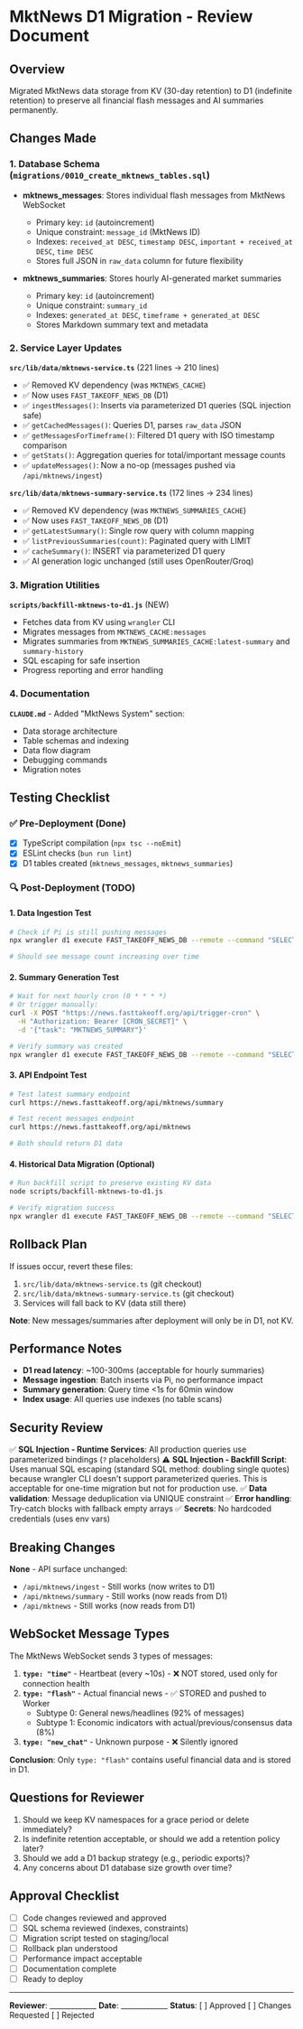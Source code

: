 # MktNews D1 Migration - Review Document

## Overview
Migrated MktNews data storage from KV (30-day retention) to D1 (indefinite retention) to preserve all financial flash messages and AI summaries permanently.

## Changes Made

### 1. Database Schema (`migrations/0010_create_mktnews_tables.sql`)
- **mktnews_messages**: Stores individual flash messages from MktNews WebSocket
  - Primary key: `id` (autoincrement)
  - Unique constraint: `message_id` (MktNews ID)
  - Indexes: `received_at DESC`, `timestamp DESC`, `important + received_at DESC`, `time DESC`
  - Stores full JSON in `raw_data` column for future flexibility

- **mktnews_summaries**: Stores hourly AI-generated market summaries
  - Primary key: `id` (autoincrement)
  - Unique constraint: `summary_id`
  - Indexes: `generated_at DESC`, `timeframe + generated_at DESC`
  - Stores Markdown summary text and metadata

### 2. Service Layer Updates

**`src/lib/data/mktnews-service.ts`** (221 lines → 210 lines)
- ✅ Removed KV dependency (was `MKTNEWS_CACHE`)
- ✅ Now uses `FAST_TAKEOFF_NEWS_DB` (D1)
- ✅ `ingestMessages()`: Inserts via parameterized D1 queries (SQL injection safe)
- ✅ `getCachedMessages()`: Queries D1, parses `raw_data` JSON
- ✅ `getMessagesForTimeframe()`: Filtered D1 query with ISO timestamp comparison
- ✅ `getStats()`: Aggregation queries for total/important message counts
- ✅ `updateMessages()`: Now a no-op (messages pushed via `/api/mktnews/ingest`)

**`src/lib/data/mktnews-summary-service.ts`** (172 lines → 234 lines)
- ✅ Removed KV dependency (was `MKTNEWS_SUMMARIES_CACHE`)
- ✅ Now uses `FAST_TAKEOFF_NEWS_DB` (D1)
- ✅ `getLatestSummary()`: Single row query with column mapping
- ✅ `listPreviousSummaries(count)`: Paginated query with LIMIT
- ✅ `cacheSummary()`: INSERT via parameterized D1 query
- ✅ AI generation logic unchanged (still uses OpenRouter/Groq)

### 3. Migration Utilities

**`scripts/backfill-mktnews-to-d1.js`** (NEW)
- Fetches data from KV using `wrangler` CLI
- Migrates messages from `MKTNEWS_CACHE:messages`
- Migrates summaries from `MKTNEWS_SUMMARIES_CACHE:latest-summary` and `summary-history`
- SQL escaping for safe insertion
- Progress reporting and error handling

### 4. Documentation

**`CLAUDE.md`** - Added "MktNews System" section:
- Data storage architecture
- Table schemas and indexing
- Data flow diagram
- Debugging commands
- Migration notes

## Testing Checklist

### ✅ Pre-Deployment (Done)
- [x] TypeScript compilation (`npx tsc --noEmit`)
- [x] ESLint checks (`bun run lint`)
- [x] D1 tables created (`mktnews_messages`, `mktnews_summaries`)

### 🔍 Post-Deployment (TODO)

#### 1. Data Ingestion Test
```bash
# Check if Pi is still pushing messages
npx wrangler d1 execute FAST_TAKEOFF_NEWS_DB --remote --command "SELECT COUNT(*), MAX(received_at) FROM mktnews_messages"

# Should see message count increasing over time
```

#### 2. Summary Generation Test
```bash
# Wait for next hourly cron (0 * * * *)
# Or trigger manually:
curl -X POST "https://news.fasttakeoff.org/api/trigger-cron" \
  -H "Authorization: Bearer [CRON_SECRET]" \
  -d '{"task": "MKTNEWS_SUMMARY"}'

# Verify summary was created
npx wrangler d1 execute FAST_TAKEOFF_NEWS_DB --remote --command "SELECT summary_id, generated_at, message_count FROM mktnews_summaries ORDER BY generated_at DESC LIMIT 1"
```

#### 3. API Endpoint Test
```bash
# Test latest summary endpoint
curl https://news.fasttakeoff.org/api/mktnews/summary

# Test recent messages endpoint
curl https://news.fasttakeoff.org/api/mktnews

# Both should return D1 data
```

#### 4. Historical Data Migration (Optional)
```bash
# Run backfill script to preserve existing KV data
node scripts/backfill-mktnews-to-d1.js

# Verify migration success
npx wrangler d1 execute FAST_TAKEOFF_NEWS_DB --remote --command "SELECT 'messages', COUNT(*) FROM mktnews_messages UNION ALL SELECT 'summaries', COUNT(*) FROM mktnews_summaries"
```

## Rollback Plan

If issues occur, revert these files:
1. `src/lib/data/mktnews-service.ts` (git checkout)
2. `src/lib/data/mktnews-summary-service.ts` (git checkout)
3. Services will fall back to KV (data still there)

**Note**: New messages/summaries after deployment will only be in D1, not KV.

## Performance Notes

- **D1 read latency**: ~100-300ms (acceptable for hourly summaries)
- **Message ingestion**: Batch inserts via Pi, no performance impact
- **Summary generation**: Query time <1s for 60min window
- **Index usage**: All queries use indexes (no table scans)

## Security Review

✅ **SQL Injection - Runtime Services**: All production queries use parameterized bindings (`?` placeholders)
⚠️ **SQL Injection - Backfill Script**: Uses manual SQL escaping (standard SQL method: doubling single quotes) because wrangler CLI doesn't support parameterized queries. This is acceptable for one-time migration but not for production use.
✅ **Data validation**: Message deduplication via UNIQUE constraint
✅ **Error handling**: Try-catch blocks with fallback empty arrays
✅ **Secrets**: No hardcoded credentials (uses env vars)

## Breaking Changes

**None** - API surface unchanged:
- `/api/mktnews/ingest` - Still works (now writes to D1)
- `/api/mktnews/summary` - Still works (now reads from D1)
- `/api/mktnews` - Still works (now reads from D1)

## WebSocket Message Types

The MktNews WebSocket sends 3 types of messages:

1. **`type: "time"`** - Heartbeat (every ~10s) - ❌ NOT stored, used only for connection health
2. **`type: "flash"`** - Actual financial news - ✅ STORED and pushed to Worker
   - Subtype 0: General news/headlines (92% of messages)
   - Subtype 1: Economic indicators with actual/previous/consensus data (8%)
3. **`type: "new_chat"`** - Unknown purpose - ❌ Silently ignored

**Conclusion**: Only `type: "flash"` contains useful financial data and is stored in D1.

## Questions for Reviewer

1. Should we keep KV namespaces for a grace period or delete immediately?
2. Is indefinite retention acceptable, or should we add a retention policy later?
3. Should we add a D1 backup strategy (e.g., periodic exports)?
4. Any concerns about D1 database size growth over time?

## Approval Checklist

- [ ] Code changes reviewed and approved
- [ ] SQL schema reviewed (indexes, constraints)
- [ ] Migration script tested on staging/local
- [ ] Rollback plan understood
- [ ] Performance impact acceptable
- [ ] Documentation complete
- [ ] Ready to deploy

---

**Reviewer**: _____________
**Date**: _____________
**Status**: [ ] Approved [ ] Changes Requested [ ] Rejected
